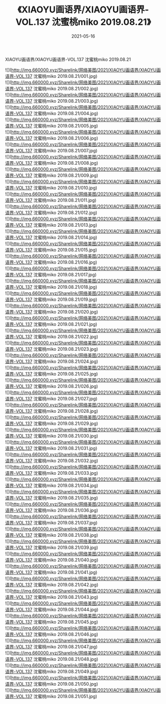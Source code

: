 ﻿---
layout: post
title:  《XIAOYU画语界/XIAOYU画语界-VOL.137 沈蜜桃miko 2019.08.21》
date:   2021-05-16
img: http://img.660000.xyz/Sharelink/网络美图/2021/XIAOYU画语界/XIAOYU画语界-VOL.137 沈蜜桃miko 2019.08.21/000.jpg
categories: [美女, 清纯, 唯美]
---

XIAOYU画语界/XIAOYU画语界-VOL.137 沈蜜桃miko 2019.08.21

 ![](http://img.660000.xyz/Sharelink/网络美图/2021/XIAOYU画语界/XIAOYU画语界-VOL.137 沈蜜桃miko 2019.08.21/001.jpg) <br>![](http://img.660000.xyz/Sharelink/网络美图/2021/XIAOYU画语界/XIAOYU画语界-VOL.137 沈蜜桃miko 2019.08.21/002.jpg) <br>![](http://img.660000.xyz/Sharelink/网络美图/2021/XIAOYU画语界/XIAOYU画语界-VOL.137 沈蜜桃miko 2019.08.21/003.jpg) <br>![](http://img.660000.xyz/Sharelink/网络美图/2021/XIAOYU画语界/XIAOYU画语界-VOL.137 沈蜜桃miko 2019.08.21/004.jpg) <br>![](http://img.660000.xyz/Sharelink/网络美图/2021/XIAOYU画语界/XIAOYU画语界-VOL.137 沈蜜桃miko 2019.08.21/005.jpg) <br>![](http://img.660000.xyz/Sharelink/网络美图/2021/XIAOYU画语界/XIAOYU画语界-VOL.137 沈蜜桃miko 2019.08.21/006.jpg) <br>![](http://img.660000.xyz/Sharelink/网络美图/2021/XIAOYU画语界/XIAOYU画语界-VOL.137 沈蜜桃miko 2019.08.21/007.jpg) <br>![](http://img.660000.xyz/Sharelink/网络美图/2021/XIAOYU画语界/XIAOYU画语界-VOL.137 沈蜜桃miko 2019.08.21/008.jpg) <br>![](http://img.660000.xyz/Sharelink/网络美图/2021/XIAOYU画语界/XIAOYU画语界-VOL.137 沈蜜桃miko 2019.08.21/009.jpg) <br>![](http://img.660000.xyz/Sharelink/网络美图/2021/XIAOYU画语界/XIAOYU画语界-VOL.137 沈蜜桃miko 2019.08.21/010.jpg) <br>![](http://img.660000.xyz/Sharelink/网络美图/2021/XIAOYU画语界/XIAOYU画语界-VOL.137 沈蜜桃miko 2019.08.21/011.jpg) <br>![](http://img.660000.xyz/Sharelink/网络美图/2021/XIAOYU画语界/XIAOYU画语界-VOL.137 沈蜜桃miko 2019.08.21/012.jpg) <br>![](http://img.660000.xyz/Sharelink/网络美图/2021/XIAOYU画语界/XIAOYU画语界-VOL.137 沈蜜桃miko 2019.08.21/013.jpg) <br>![](http://img.660000.xyz/Sharelink/网络美图/2021/XIAOYU画语界/XIAOYU画语界-VOL.137 沈蜜桃miko 2019.08.21/014.jpg) <br>![](http://img.660000.xyz/Sharelink/网络美图/2021/XIAOYU画语界/XIAOYU画语界-VOL.137 沈蜜桃miko 2019.08.21/015.jpg) <br>![](http://img.660000.xyz/Sharelink/网络美图/2021/XIAOYU画语界/XIAOYU画语界-VOL.137 沈蜜桃miko 2019.08.21/016.jpg) <br>![](http://img.660000.xyz/Sharelink/网络美图/2021/XIAOYU画语界/XIAOYU画语界-VOL.137 沈蜜桃miko 2019.08.21/017.jpg) <br>![](http://img.660000.xyz/Sharelink/网络美图/2021/XIAOYU画语界/XIAOYU画语界-VOL.137 沈蜜桃miko 2019.08.21/018.jpg) <br>![](http://img.660000.xyz/Sharelink/网络美图/2021/XIAOYU画语界/XIAOYU画语界-VOL.137 沈蜜桃miko 2019.08.21/019.jpg) <br>![](http://img.660000.xyz/Sharelink/网络美图/2021/XIAOYU画语界/XIAOYU画语界-VOL.137 沈蜜桃miko 2019.08.21/020.jpg) <br>![](http://img.660000.xyz/Sharelink/网络美图/2021/XIAOYU画语界/XIAOYU画语界-VOL.137 沈蜜桃miko 2019.08.21/021.jpg) <br>![](http://img.660000.xyz/Sharelink/网络美图/2021/XIAOYU画语界/XIAOYU画语界-VOL.137 沈蜜桃miko 2019.08.21/022.jpg) <br>![](http://img.660000.xyz/Sharelink/网络美图/2021/XIAOYU画语界/XIAOYU画语界-VOL.137 沈蜜桃miko 2019.08.21/023.jpg) <br>![](http://img.660000.xyz/Sharelink/网络美图/2021/XIAOYU画语界/XIAOYU画语界-VOL.137 沈蜜桃miko 2019.08.21/024.jpg) <br>![](http://img.660000.xyz/Sharelink/网络美图/2021/XIAOYU画语界/XIAOYU画语界-VOL.137 沈蜜桃miko 2019.08.21/025.jpg) <br>![](http://img.660000.xyz/Sharelink/网络美图/2021/XIAOYU画语界/XIAOYU画语界-VOL.137 沈蜜桃miko 2019.08.21/026.jpg) <br>![](http://img.660000.xyz/Sharelink/网络美图/2021/XIAOYU画语界/XIAOYU画语界-VOL.137 沈蜜桃miko 2019.08.21/027.jpg) <br>![](http://img.660000.xyz/Sharelink/网络美图/2021/XIAOYU画语界/XIAOYU画语界-VOL.137 沈蜜桃miko 2019.08.21/028.jpg) <br>![](http://img.660000.xyz/Sharelink/网络美图/2021/XIAOYU画语界/XIAOYU画语界-VOL.137 沈蜜桃miko 2019.08.21/029.jpg) <br>![](http://img.660000.xyz/Sharelink/网络美图/2021/XIAOYU画语界/XIAOYU画语界-VOL.137 沈蜜桃miko 2019.08.21/030.jpg) <br>![](http://img.660000.xyz/Sharelink/网络美图/2021/XIAOYU画语界/XIAOYU画语界-VOL.137 沈蜜桃miko 2019.08.21/031.jpg) <br>![](http://img.660000.xyz/Sharelink/网络美图/2021/XIAOYU画语界/XIAOYU画语界-VOL.137 沈蜜桃miko 2019.08.21/032.jpg) <br>![](http://img.660000.xyz/Sharelink/网络美图/2021/XIAOYU画语界/XIAOYU画语界-VOL.137 沈蜜桃miko 2019.08.21/033.jpg) <br>![](http://img.660000.xyz/Sharelink/网络美图/2021/XIAOYU画语界/XIAOYU画语界-VOL.137 沈蜜桃miko 2019.08.21/034.jpg) <br>![](http://img.660000.xyz/Sharelink/网络美图/2021/XIAOYU画语界/XIAOYU画语界-VOL.137 沈蜜桃miko 2019.08.21/035.jpg) <br>![](http://img.660000.xyz/Sharelink/网络美图/2021/XIAOYU画语界/XIAOYU画语界-VOL.137 沈蜜桃miko 2019.08.21/036.jpg) <br>![](http://img.660000.xyz/Sharelink/网络美图/2021/XIAOYU画语界/XIAOYU画语界-VOL.137 沈蜜桃miko 2019.08.21/037.jpg) <br>![](http://img.660000.xyz/Sharelink/网络美图/2021/XIAOYU画语界/XIAOYU画语界-VOL.137 沈蜜桃miko 2019.08.21/038.jpg) <br>![](http://img.660000.xyz/Sharelink/网络美图/2021/XIAOYU画语界/XIAOYU画语界-VOL.137 沈蜜桃miko 2019.08.21/039.jpg) <br>![](http://img.660000.xyz/Sharelink/网络美图/2021/XIAOYU画语界/XIAOYU画语界-VOL.137 沈蜜桃miko 2019.08.21/040.jpg) <br>![](http://img.660000.xyz/Sharelink/网络美图/2021/XIAOYU画语界/XIAOYU画语界-VOL.137 沈蜜桃miko 2019.08.21/041.jpg) <br>![](http://img.660000.xyz/Sharelink/网络美图/2021/XIAOYU画语界/XIAOYU画语界-VOL.137 沈蜜桃miko 2019.08.21/042.jpg) <br>![](http://img.660000.xyz/Sharelink/网络美图/2021/XIAOYU画语界/XIAOYU画语界-VOL.137 沈蜜桃miko 2019.08.21/043.jpg) <br>![](http://img.660000.xyz/Sharelink/网络美图/2021/XIAOYU画语界/XIAOYU画语界-VOL.137 沈蜜桃miko 2019.08.21/044.jpg) <br>![](http://img.660000.xyz/Sharelink/网络美图/2021/XIAOYU画语界/XIAOYU画语界-VOL.137 沈蜜桃miko 2019.08.21/045.jpg) <br>![](http://img.660000.xyz/Sharelink/网络美图/2021/XIAOYU画语界/XIAOYU画语界-VOL.137 沈蜜桃miko 2019.08.21/046.jpg) <br>![](http://img.660000.xyz/Sharelink/网络美图/2021/XIAOYU画语界/XIAOYU画语界-VOL.137 沈蜜桃miko 2019.08.21/047.jpg) <br>![](http://img.660000.xyz/Sharelink/网络美图/2021/XIAOYU画语界/XIAOYU画语界-VOL.137 沈蜜桃miko 2019.08.21/048.jpg) <br>![](http://img.660000.xyz/Sharelink/网络美图/2021/XIAOYU画语界/XIAOYU画语界-VOL.137 沈蜜桃miko 2019.08.21/049.jpg) <br>![](http://img.660000.xyz/Sharelink/网络美图/2021/XIAOYU画语界/XIAOYU画语界-VOL.137 沈蜜桃miko 2019.08.21/050.jpg) <br>![](http://img.660000.xyz/Sharelink/网络美图/2021/XIAOYU画语界/XIAOYU画语界-VOL.137 沈蜜桃miko 2019.08.21/051.jpg) <br>